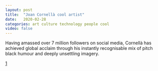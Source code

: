 ```yaml
---
layout: post
title:  "Joan Cornellà cool artist"
date:   2020-02-28
categories: art culture technology people cool
video: false
---
```


Having amassed over 7 million followers on social media, Cornellà has achieved global acclaim through his instantly recognisable mix of pitch black humour and deeply unsettling imagery.

[1]

[1]: //wsimag.com/art/52080-joan-cornella
